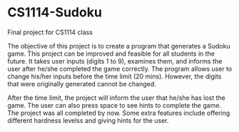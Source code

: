 # CS1114-Sudoku
 Final project for CS1114 class

The objective of this project is to create a program that generates a Sudoku game. This project can be improved and feasible for all students in the future. It takes user inputs (digits 1 to 9), examines them, and informs the user after he/she completed the game correctly. The program allows user to change his/her inputs before the time limit (20 mins). However, the digits that were originally generated cannot be changed. 

After the time limit, the project will inform the user that he/she has lost the game. The user can also press space to see hints to complete the game. The project was all completed by now. Some extra features include offering different hardness levelss and giving hints for the user.
